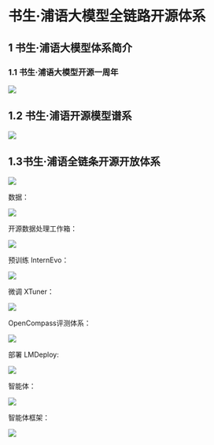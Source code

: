 # 书生·浦语大模型全链路开源体系

## 1 书生·浦语大模型体系简介

### 1.1 书生·浦语大模型开源一周年

![](https://raw.githubusercontent.com/Chl681006/photo_save/main/20240811172226.png)

## 1.2 书生·浦语开源模型谱系

![](https://raw.githubusercontent.com/Chl681006/photo_save/main/20240811172528.png)

## 1.3书生·浦语全链条开源开放体系

![](https://raw.githubusercontent.com/Chl681006/photo_save/main/20240811172548.png)

数据：

![](https://raw.githubusercontent.com/Chl681006/photo_save/main/20240811172620.png)

开源数据处理工作箱：

![](https://raw.githubusercontent.com/Chl681006/photo_save/main/20240811172634.png)

预训练 InternEvo：

![](https://raw.githubusercontent.com/Chl681006/photo_save/main/20240811172900.png)

微调 XTuner：

![](https://raw.githubusercontent.com/Chl681006/photo_save/main/20240811172917.png)

OpenCompass评测体系：

![](https://raw.githubusercontent.com/Chl681006/photo_save/main/20240811173009.png)

部署 LMDeploy:

![](https://raw.githubusercontent.com/Chl681006/photo_save/main/20240811173031.png)

智能体：

![](https://raw.githubusercontent.com/Chl681006/photo_save/main/20240811173050.png)

智能体框架：

![](https://raw.githubusercontent.com/Chl681006/photo_save/main/20240811173107.png)





